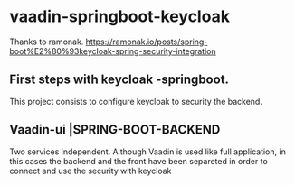 # vaadin-springboot-keycloak
Thanks to ramonak.
https://ramonak.io/posts/spring-boot%E2%80%93keycloak-spring-security-integration

## First steps with keycloak -springboot.
This project consists to configure keycloak to security the backend.

## Vaadin-ui |SPRING-BOOT-BACKEND
 
 Two services independent. Although Vaadin is used like full application, in this cases the backend and the front have been separeted in order to connect and use the security with keycloak
